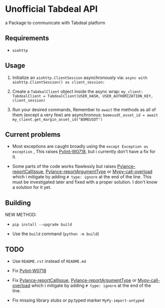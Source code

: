 # Unofficial Tabdeal API

a Package to communicate with Tabdeal platform

## Requirements

- `aiohttp`

## Usage

1. Initialize an `aiohttp.ClientSession` asynchronously via:
`async with aiohttp.ClientSession() as client_session:`

2. Create a `TabdealClient` object inside the async wrap:
`my_client: TabdealClient = TabdealClient(USER_HASH, USER_AUTHORIZATION_KEY, client_session)`
3. Run your desired commands, Remember to `await` the methods as all of them (except a very few) are asynchronous:
`bomeusdt_asset_id = await my_client.get_margin_asset_id("BOMEUSDT")`

## Current problems

- Most exceptions are caught broadly using the `except Exception as exception`
  , This raises [Pylint-W0718](https://pylint.readthedocs.io/en/latest/user_guide/messages/warning/broad-exception-caught.html), but i currently don't have a fix for it.

- Some parts of the code works flawlessly but raises [Pylance-reportCallIssue](https://github.com/microsoft/pyright/blob/main/docs/configuration.md#reportCallIssue), [Pylance-reportArgumentType](https://github.com/microsoft/pyright/blob/main/docs/configuration.md#reportArgumentType) or [Mypy-call-overload](https://mypy.readthedocs.io/en/latest/error_code_list.html#code-call-overload) which i mitigate by adding `# type: ignore` at the end of the line. This must be investigated later and fixed with a proper solution. I don't know a solution for it yet.

## Building

NEW METHOD:

- `pip install --upgrade build`

- Use the `build` command (`python -m build`)

## TODO

- Use `README.rst` instead of `README.md`

- Fix [Pylint-W0718](https://pylint.readthedocs.io/en/latest/user_guide/messages/warning/broad-exception-caught.html)

- Fix [Pylance-reportCallIssue](https://github.com/microsoft/pyright/blob/main/docs/configuration.md#reportCallIssue), [Pylance-reportArgumentType](https://github.com/microsoft/pyright/blob/main/docs/configuration.md#reportArgumentType) or [Mypy-call-overload](https://mypy.readthedocs.io/en/latest/error_code_list.html#code-call-overload) which i mitigate by adding `# type: ignore` at the end of the line.

- Fix missing library stubs or py.typed marker `MyPy-import-untyped`
